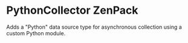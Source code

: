 PythonCollector ZenPack
=============================

Adds a "Python" data source type for asynchronous collection using a custom Python module.

